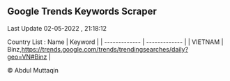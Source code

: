 

## Google Trends Keywords Scraper 
 
Last Update 02-05-2022 , 21:18:12

Country List :
 Name  | Keyword |
| ------------- | ------------- |
| VIETNAM | Binz,https://trends.google.com/trends/trendingsearches/daily?geo=VN#Binz |



© Abdul Muttaqin 
